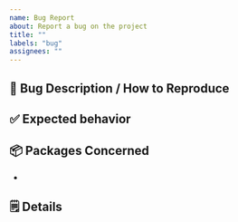 ```yaml
---
name: Bug Report
about: Report a bug on the project
title: ""
labels: "bug"
assignees: ""
---
```


## 🐛 Bug Description / How to Reproduce

<!-- Summary of the Bug and clear steps on how to reproduce the issue -->

## ✅ Expected behavior

<!-- Describe the expected Behavior -->

## 📦 Packages Concerned

<!-- Packages concerned (e.g. - design-system) -->

-

## 🗒️ Details

<!-- If any additional details are important to mention, mention them here. -->
